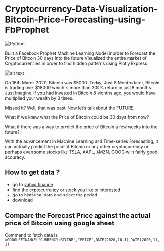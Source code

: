 # Cryptocurrency-Data-Visualization-Bitcoin-Price-Forecasting-using-FbProphet

![Python](https://img.shields.io/badge/Python-3.8-blueviolet)

Built a Facebook Prophet Machine Learning Model inorder to Forecast the Price of Bitcoin 30 days into the future
Visualized the entire market of Cryptocurrencies in order to find hidden patterns using Plotly Express

![alt text](https://assets.entrepreneur.com/content/3x2/2000/20191217200727-6Crypto.jpeg?width=700&crop=2:1)

On 16th March 2020, Bitcoin was $5000. Today, Just 8 Months later, Bitcoin is trading over $18000 which is more than 300% return in just 8 months. Just Imagine, if you had invested in Bitcoin 8 Months ago, you would have multiplied your wealth by 3 times.



Missed it? Well, that was past. Now let’s talk about the FUTURE.



What if we knew what the Price of Bitcoin could be 30 days from now?

What if there was a way to predict the price of Bitcoin a few weeks into the future?

With the advancement in Machine Learning and Time-series Forecasting, it can actually predict the price of Bitcoin or any other cryptocurrency or perhaps even some stocks like TSLA, AAPL, AMZN, GOOG with fairly good accuracy.

## How to get data ?
- go to [yahoo finance](https://in.finance.yahoo.com/cryptocurrencies)
- find the cyptocurrency or stock you like or interested 
- go to historical data and select the period 
- download

## Compare the Forecast Price against the actual price of Bitcoin using google sheet
Command to fetch data is `=GOOGLEFINANCE("CURRENCY:BTCINR","PRICE",DATE(2020,10,1),DATE(2020,11,1)`
